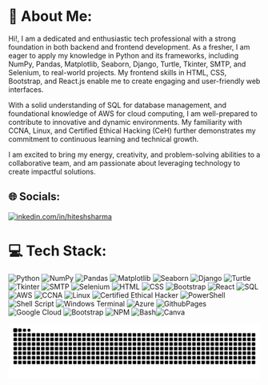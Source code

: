 # 💫 About Me:
Hi!, I am a dedicated and enthusiastic tech professional with a strong foundation in both backend and frontend development. As a fresher, I am eager to apply my knowledge in Python and its frameworks, including NumPy, Pandas, Matplotlib, Seaborn, Django, Turtle, Tkinter, SMTP, and Selenium, to real-world projects. My frontend skills in HTML, CSS, Bootstrap, and React.js enable me to create engaging and user-friendly web interfaces.

With a solid understanding of SQL for database management, and foundational knowledge of AWS for cloud computing, I am well-prepared to contribute to innovative and dynamic environments. My familiarity with CCNA, Linux, and Certified Ethical Hacking (CeH) further demonstrates my commitment to continuous learning and technical growth.

I am excited to bring my energy, creativity, and problem-solving abilities to a collaborative team, and am passionate about leveraging technology to create impactful solutions.


## 🌐 Socials:
<p align="left">
<a href="https://www.linkedin.com/in/hitesh-sharma-38bb85325/" target="blank"><img align="center" src="https://raw.githubusercontent.com/rahuldkjain/github-profile-readme-generator/master/src/images/icons/Social/linked-in-alt.svg" alt="inkedin.com/in/hiteshsharma" height="30" width="40" /></a>

# 💻 Tech Stack:
![Python](https://img.shields.io/badge/python-3670A0?style=for-the-badge&logo=python&logoColor=ffdd54)
![NumPy](https://img.shields.io/badge/numpy-013243?style=for-the-badge&logo=numpy&logoColor=white)
![Pandas](https://img.shields.io/badge/pandas-150458?style=for-the-badge&logo=pandas&logoColor=white)
![Matplotlib](https://img.shields.io/badge/Matplotlib-ffffff?style=for-the-badge&logo=Matplotlib&logoColor=black)
![Seaborn](https://img.shields.io/badge/Seaborn-ffffff?style=for-the-badge&logo=Seaborn&logoColor=black)
![Django](https://img.shields.io/badge/django-092E20?style=for-the-badge&logo=django&logoColor=white)
![Turtle](https://img.shields.io/badge/Turtle-013243?style=for-the-badge&logo=Python&logoColor=white)
![Tkinter](https://img.shields.io/badge/Tkinter-013243?style=for-the-badge&logo=Python&logoColor=white)
![SMTP](https://img.shields.io/badge/SMTP-D14836?style=for-the-badge&logo=gmail&logoColor=white)
![Selenium](https://img.shields.io/badge/Selenium-43B02A?style=for-the-badge&logo=selenium&logoColor=white)
![HTML](https://img.shields.io/badge/html5-E34F26?style=for-the-badge&logo=html5&logoColor=white)
![CSS](https://img.shields.io/badge/css3-1572B6?style=for-the-badge&logo=css3&logoColor=white)
![Bootstrap](https://img.shields.io/badge/Bootstrap-7952B3?style=for-the-badge&logo=bootstrap&logoColor=white)
![React](https://img.shields.io/badge/React-20232A?style=for-the-badge&logo=react&logoColor=61DAFB)
![SQL](https://img.shields.io/badge/SQL-4479A1?style=for-the-badge&logo=mysql&logoColor=white)
![AWS](https://img.shields.io/badge/Amazon%20AWS-232F3E?style=for-the-badge&logo=amazon-aws&logoColor=white)
![CCNA](https://img.shields.io/badge/CCNA-1BA1E2?style=for-the-badge&logo=cisco&logoColor=white)
![Linux](https://img.shields.io/badge/Linux-FCC624?style=for-the-badge&logo=linux&logoColor=black)
![Certified Ethical Hacker](https://img.shields.io/badge/CeH-000000?style=for-the-badge&logo=EC-Council&logoColor=white)
![PowerShell](https://img.shields.io/badge/PowerShell-%235391FE.svg?style=for-the-badge&logo=powershell&logoColor=white) ![Shell Script](https://img.shields.io/badge/shell_script-%23121011.svg?style=for-the-badge&logo=gnu-bash&logoColor=white) ![Windows Terminal](https://img.shields.io/badge/Windows%20Terminal-%234D4D4D.svg?style=for-the-badge&logo=windows-terminal&logoColor=white) ![Azure](https://img.shields.io/badge/azure-%230072C6.svg?style=for-the-badge&logo=microsoftazure&logoColor=white) ![GithubPages](https://img.shields.io/badge/github%20pages-121013?style=for-the-badge&logo=github&logoColor=white) ![Google Cloud](https://img.shields.io/badge/GoogleCloud-%234285F4.svg?style=for-the-badge&logo=google-cloud&logoColor=white) ![Bootstrap](https://img.shields.io/badge/bootstrap-%238511FA.svg?style=for-the-badge&logo=bootstrap&logoColor=white) ![NPM](https://img.shields.io/badge/NPM-%23CB3837.svg?style=for-the-badge&logo=npm&logoColor=white)
![Bash](https://img.shields.io/badge/Bash-4EAA25?style=for-the-badge&logo=gnu-bash&logoColor=white)![Canva](https://img.shields.io/badge/Canva-%2300C4CC.svg?style=for-the-badge&logo=Canva&logoColor=white)


![snake gif](https://github.com/Esther7171/Esther7171/blob/output/snake.svg)
